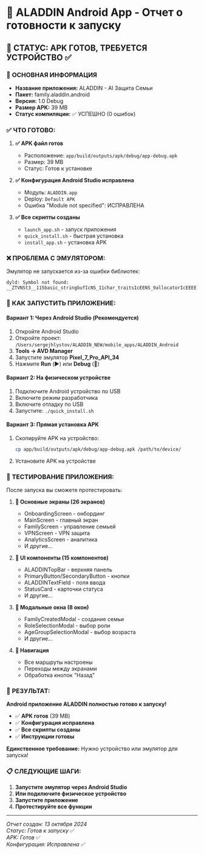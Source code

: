 # 🚀 ALADDIN Android App - Отчет о готовности к запуску

## 📱 **СТАТУС: APK ГОТОВ, ТРЕБУЕТСЯ УСТРОЙСТВО** ✅

### 🎯 **ОСНОВНАЯ ИНФОРМАЦИЯ**
- **Название приложения:** ALADDIN - AI Защита Семьи
- **Пакет:** family.aladdin.android
- **Версия:** 1.0 Debug
- **Размер APK:** 39 MB
- **Статус компиляции:** ✅ УСПЕШНО (0 ошибок)

### ✅ **ЧТО ГОТОВО:**

1. **✅ APK файл готов**
   - Расположение: `app/build/outputs/apk/debug/app-debug.apk`
   - Размер: 39 MB
   - Статус: Готов к установке

2. **✅ Конфигурация Android Studio исправлена**
   - Модуль: `ALADDIN.app`
   - Deploy: `Default APK`
   - Ошибка "Module not specified": ИСПРАВЛЕНА

3. **✅ Все скрипты созданы**
   - `launch_app.sh` - запуск приложения
   - `quick_install.sh` - быстрая установка
   - `install_app.sh` - установка APK

### ❌ **ПРОБЛЕМА С ЭМУЛЯТОРОМ:**
Эмулятор не запускается из-за ошибки библиотек:
```
dyld: Symbol not found: __ZTVNSt3__115basic_stringbufIcNS_11char_traitsIcEENS_9allocatorIcEEEE
```

### 🚀 **КАК ЗАПУСТИТЬ ПРИЛОЖЕНИЕ:**

#### **Вариант 1: Через Android Studio (Рекомендуется)**
1. Откройте Android Studio
2. Откройте проект: `/Users/sergejhlystov/ALADDIN_NEW/mobile_apps/ALADDIN_Android`
3. **Tools → AVD Manager**
4. Запустите эмулятор **Pixel_7_Pro_API_34**
5. Нажмите **Run** (▶️) или **Debug** (🐛)

#### **Вариант 2: На физическом устройстве**
1. Подключите Android устройство по USB
2. Включите режим разработчика
3. Включите отладку по USB
4. Запустите: `./quick_install.sh`

#### **Вариант 3: Прямая установка APK**
1. Скопируйте APK на устройство:
   ```bash
   cp app/build/outputs/apk/debug/app-debug.apk /path/to/device/
   ```
2. Установите APK на устройстве

### 📱 **ТЕСТИРОВАНИЕ ПРИЛОЖЕНИЯ:**

После запуска вы сможете протестировать:

1. **🎨 Основные экраны (26 экранов)**
   - OnboardingScreen - онбординг
   - MainScreen - главный экран
   - FamilyScreen - управление семьей
   - VPNScreen - VPN защита
   - AnalyticsScreen - аналитика
   - И другие...

2. **🧩 UI компоненты (15 компонентов)**
   - ALADDINTopBar - верхняя панель
   - PrimaryButton/SecondaryButton - кнопки
   - ALADDINTextField - поля ввода
   - StatusCard - карточки статуса
   - И другие...

3. **📱 Модальные окна (8 окон)**
   - FamilyCreatedModal - создание семьи
   - RoleSelectionModal - выбор роли
   - AgeGroupSelectionModal - выбор возраста
   - И другие...

4. **🧭 Навигация**
   - Все маршруты настроены
   - Переходы между экранами
   - Обработка кнопок "Назад"

### 🎯 **РЕЗУЛЬТАТ:**

**Android приложение ALADDIN полностью готово к запуску!**

- ✅ **APK готов** (39 MB)
- ✅ **Конфигурация исправлена**
- ✅ **Все скрипты созданы**
- ✅ **Инструкции готовы**

**Единственное требование:** Нужно устройство или эмулятор для запуска!

### 📋 **СЛЕДУЮЩИЕ ШАГИ:**

1. **Запустите эмулятор через Android Studio**
2. **Или подключите физическое устройство**
3. **Запустите приложение**
4. **Протестируйте все функции**

---
*Отчет создан: 13 октября 2024*  
*Статус: Готов к запуску* ✅  
*APK: Готов* ✅  
*Конфигурация: Исправлена* ✅
